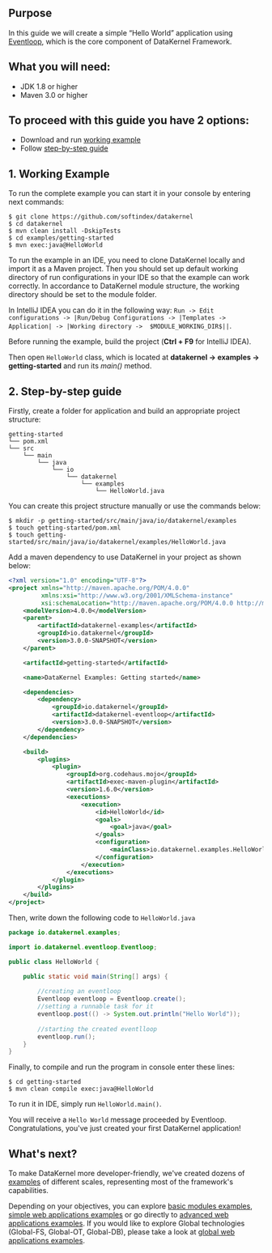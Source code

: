 ## Purpose
In this guide we will create a simple “Hello World” application using 
[Eventloop](https://github.com/softindex/datakernel/tree/master/core-eventloop), which is the core component of DataKernel 
Framework.

## What you will need:

* JDK 1.8 or higher
* Maven 3.0 or higher

## To proceed with this guide you have 2 options:

* Download and run [working example](#1-working-example)
* Follow [step-by-step guide](#2-step-by-step-guide)

## 1. Working Example

To run the complete example you can start it in your console by entering next commands:

```
$ git clone https://github.com/softindex/datakernel
$ cd datakernel
$ mvn clean install -DskipTests
$ cd examples/getting-started
$ mvn exec:java@HelloWorld
```

To run the example in an IDE, you need to clone DataKernel locally and import it as a Maven project. Then you should 
set up default working directory of run configurations in your IDE so that the example can work correctly. In 
accordance to DataKernel module structure, the working directory should be set to the module folder. 

In IntelliJ IDEA you can do it in the following way:
`Run -> Edit configurations -> |Run/Debug Configurations -> |Templates -> Application| -> |Working directory -> 
$MODULE_WORKING_DIR$||`.

Before running the example, build the project (**Ctrl + F9** for IntelliJ IDEA).

Then open `HelloWorld` class, which is located at **datakernel -> examples -> getting-started** and run its *main()* 
method.

## 2. Step-by-step guide

Firstly, create a folder for application and build an appropriate project structure:

```
getting-started
└── pom.xml
└── src
    └── main
        └── java
            └── io
                └── datakernel
                    └── examples
                        └── HelloWorld.java
```

You can create this project structure manually or use the commands below:

```
$ mkdir -p getting-started/src/main/java/io/datakernel/examples
$ touch getting-started/pom.xml
$ touch getting-started/src/main/java/io/datakernel/examples/HelloWorld.java
```

Add a maven dependency to use DataKernel in your project as shown below:
```xml
<?xml version="1.0" encoding="UTF-8"?>
<project xmlns="http://maven.apache.org/POM/4.0.0"
		 xmlns:xsi="http://www.w3.org/2001/XMLSchema-instance"
		 xsi:schemaLocation="http://maven.apache.org/POM/4.0.0 http://maven.apache.org/xsd/maven-4.0.0.xsd">
	<modelVersion>4.0.0</modelVersion>
	<parent>
		<artifactId>datakernel-examples</artifactId>
		<groupId>io.datakernel</groupId>
		<version>3.0.0-SNAPSHOT</version>
	</parent>

	<artifactId>getting-started</artifactId>

	<name>DataKernel Examples: Getting started</name>

	<dependencies>
		<dependency>
			<groupId>io.datakernel</groupId>
			<artifactId>datakernel-eventloop</artifactId>
			<version>3.0.0-SNAPSHOT</version>
		</dependency>
	</dependencies>

	<build>
		<plugins>
			<plugin>
				<groupId>org.codehaus.mojo</groupId>
				<artifactId>exec-maven-plugin</artifactId>
				<version>1.6.0</version>
				<executions>
					<execution>
						<id>HelloWorld</id>
						<goals>
							<goal>java</goal>
						</goals>
						<configuration>
							<mainClass>io.datakernel.examples.HelloWorld</mainClass>
						</configuration>
					</execution>
				</executions>
			</plugin>
		</plugins>
	</build>
</project>
```

Then, write down the following code to `HelloWorld.java`

```java
package io.datakernel.examples;

import io.datakernel.eventloop.Eventloop;

public class HelloWorld {

	public static void main(String[] args) {
		
        //creating an eventloop 
		Eventloop eventloop = Eventloop.create();
        //setting a runnable task for it
		eventloop.post(() -> System.out.println("Hello World"));
        
        //starting the created eventlloop
		eventloop.run();
    }
}
```

Finally, to compile and run the program in console enter these lines:
```
$ cd getting-started
$ mvn clean compile exec:java@HelloWorld
```
To run it in IDE, simply run `HelloWorld.main()`.

You will receive a `Hello World` message proceeded by Eventloop. Congratulations, you've just created your first 
DataKernel application!

## What's next?
To make DataKernel more developer-friendly, we've created dozens of [examples](https://github.com/softindex/datakernel/tree/master/examples) 
of different scales, representing most of the framework's capabilities. 

Depending on your objectives, you can explore [basic modules examples](https://github.com/softindex/datakernel/tree/master/examples#basic-modules), 
[simple web applications examples](https://github.com/softindex/datakernel/tree/master/examples#simple-web-applications) 
or go directly to [advanced web applications examples](https://github.com/softindex/datakernel/tree/master/examples#simple-web-applications). 
If you would like to explore Global technologies (Global-FS, Global-OT, Global-DB), please take a look at 
[global web applications examples](https://github.com/softindex/datakernel/tree/master/examples#global-web-applications). 
